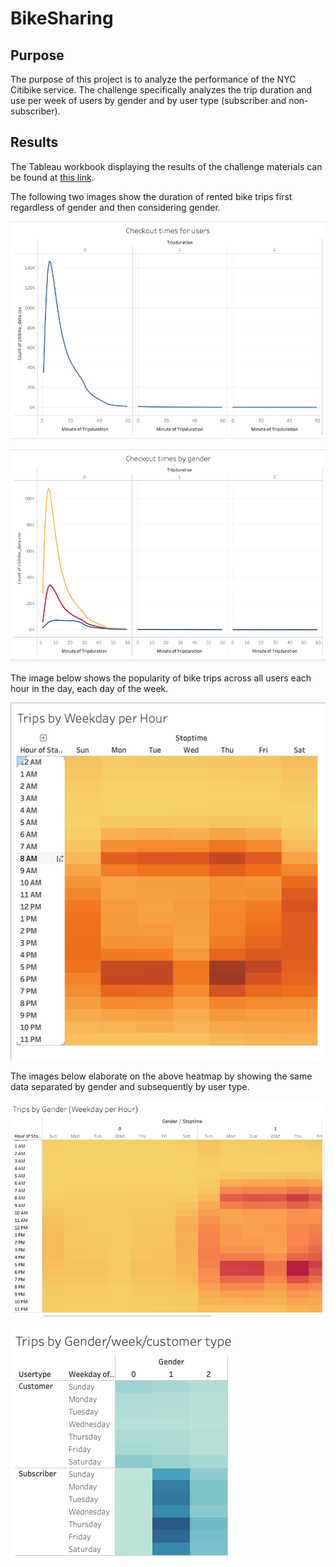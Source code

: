 # BikeSharing

## Purpose

The purpose of this project is to analyze the performance of the NYC Citibike service. The challenge specifically analyzes the trip duration and use per week of users by gender and by user type (subscriber and non-subscriber).

## Results

The Tableau workbook displaying the results of the challenge materials can be found at [this link](https://public.tableau.com/app/profile/abigail.amick/viz/NYC-Citibike-Challenge_16550644196510/Story?publish=yes "link to story").

The following two images show the duration of rented bike trips first regardless of gender and then considering gender.

![checkout_times_users](images/checkout_times_users.png)

![checkout_times_gender](images/checkout_times_gender.png)

The image below shows the popularity of bike trips across all users each hour in the day, each day of the week.

![trips_weekday_hour](images/trips_weekday_hour.png)

The images below elaborate on the above heatmap by showing the same data separated by gender and subsequently by user type.

![trips_gender_week_hour](images/trips_by_gender_week_hour.png)

![trips_gender_usertype](images/trips_by_gender_week_user.png)

## 
